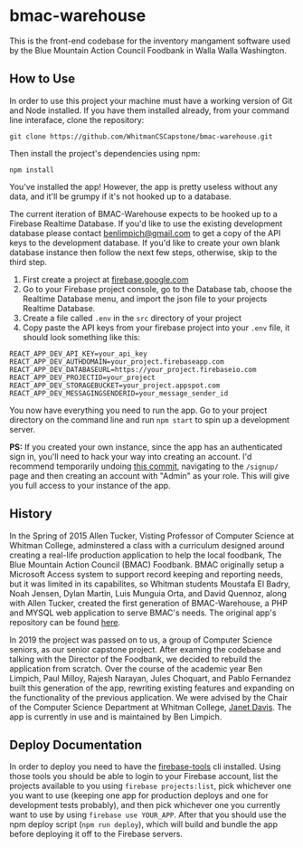 # bmac-warehouse

This is the front-end codebase for the inventory mangament software used by the Blue Mountain Action Council Foodbank in Walla Walla Washington.

## How to Use

In order to use this project your machine must have a working version of Git and Node installed. If you have them installed already, from your command line interaface, clone the repository:

`git clone https://github.com/WhitmanCSCapstone/bmac-warehouse.git`

Then install the project's dependencies using npm:

`npm install`

You've installed the app! However, the app is pretty useless without any data, and it'll be grumpy if it's not hooked up to a database.

The current iteration of BMAC-Warehouse expects to be hooked up to a Firebase Realtime Database. If you'd like to use the existing development database please contact benlimpich@gmail.com to get a copy of the API keys to the development database. If you'd like to create your own blank database instance then follow the next few steps, otherwise, skip to the third step.

1. First create a project at [firebase.google.com](https://firebase.google.com/)
2. Go to your Firebase project console, go to the Database tab, choose the Realtime Database menu, and import the json file to your projects Realtime Database.
3. Create a file called `.env` in the `src` directory of your project
4. Copy paste the API keys from your firebase project into your `.env` file, it should look something like this:

```
REACT_APP_DEV_API_KEY=your_api_key
REACT_APP_DEV_AUTHDOMAIN=your_project.firebaseapp.com
REACT_APP_DEV_DATABASEURL=https://your_project.firebaseio.com
REACT_APP_DEV_PROJECTID=your_project
REACT_APP_DEV_STORAGEBUCKET=your_project.appspot.com
REACT_APP_DEV_MESSAGINGSENDERID=your_message_sender_id
```

You now have everything you need to run the app. Go to your project directory on the command line and run `npm start` to spin up a development server.

**PS:** If you created your own instance, since the app has an authenticated sign in, you'll need to hack your way into creating an account. I'd recommend temporarily undoing [this commit](https://github.com/WhitmanCSCapstone/bmac-warehouse/commit/5e25ec7386b1bfba6ac624b8e49d3dc072d3ffc1), navigating to the `/signup/` page and then creating an account with "Admin" as your role. This will give you full access to your instance of the app.

## History

In the Spring of 2015 Allen Tucker, Visting Professor of Computer Science at Whitman College, adminstered a class with a curriculum designed around creating a real-life production application to help the local foodbank, The Blue Mountain Action Council (BMAC) Foodbank. BMAC originally setup a Microsoft Access system to support record keeping and reporting needs, but it was limited in its capabilites, so Whitman students Moustafa El Badry, Noah Jensen, Dylan Martin, Luis Munguia Orta, and David Quennoz, along with Allen Tucker, created the first generation of BMAC-Warehouse, a PHP and MYSQL web application to serve BMAC's needs. The original app's repository can be found [here](https://github.com/megandalster/bmac-warehouse).

In 2019 the project was passed on to us, a group of Computer Science seniors, as our senior capstone project. After examing the codebase and talking with the Director of the Foodbank, we decided to rebuild the application from scratch. Over the course of the academic year Ben Limpich, Paul Milloy, Rajesh Narayan, Jules Choquart, and Pablo Fernandez built this generation of the app, rewriting existing features and expanding on the functionality of the previous application. We were advised by the Chair of the Computer Science Department at Whitman College, [Janet Davis](https://cs.whitman.edu/~davisj/). The app is currently in use and is maintained by Ben Limpich.

## Deploy Documentation

In order to deploy you need to have the [firebase-tools](https://www.npmjs.com/package/firebase-tools) cli installed. Using those tools you should be able to login to your Firebase account, list the projects available to you using `firebase projects:list`, pick whichever one you want to use (keeping one app for production deploys and one for development tests probably), and then pick whichever one you currently want to use by using `firebase use YOUR_APP`. After that you should use the npm deploy script (`npm run deploy`), which will build and bundle the app before deploying it off to the Firebase servers.
